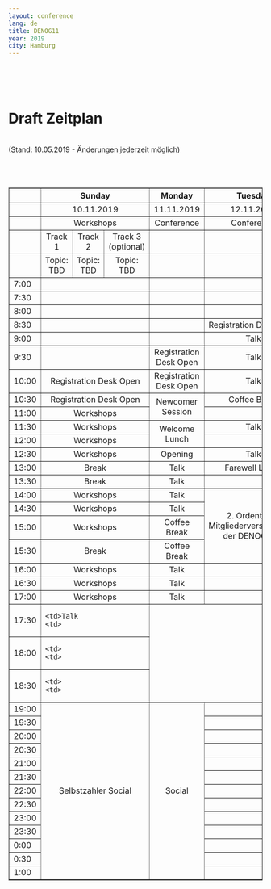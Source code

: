 ```yaml
---
layout: conference
lang: de
title: DENOG11
year: 2019
city: Hamburg
---
```

<br>
<br>
<br>
<h1>Draft Zeitplan</h1><br>
(Stand: 10.05.2019 - Änderungen jederzeit möglich)<br>
<br>
<br>
<br>
<table border='1'>
  <tr>
    <th></th>
    <th colspan='3'><b><center>Sunday
    <th><b><center>Monday
    <th><b><center>Tuesday
  
  <tr>
    <td>
    <td colspan='3'><center>10.11.2019
    <td><center>11.11.2019
    <td><center>12.11.2019
  
  <tr>
    <td>
    <td colspan='3'><center>Workshops
    <td><center>Conference
    <td><center>Conference
  
  <tr>
    <td>
    <td><center>Track 1
    <td><center>Track 2
    <td><center>Track 3 (optional)
    <td>
    <td>
  
  <tr>
    <td>
    <td><center>Topic: TBD
    <td><center>Topic: TBD
    <td><center>Topic: TBD
    <td>
    <td>
  
  <tr>
    <td>7:00
    <td colspan='3'>
    <td>
    <td>
  
  <tr>
    <td>7:30
    <td colspan='3'>
    <td>
    <td>
  
  <tr>
    <td>8:00
    <td colspan='3'>
    <td>
    <td>
  
  <tr>
    <td>8:30
    <td colspan='3'>
    <td>
    <td><center>Registration Desk Open
  
  <tr>
    <td>9:00
    <td colspan='3'>
    <td>
    <td><center>Talk
  
  <tr>
    <td>9:30
    <td colspan='3'>
    <td><center>Registration Desk Open
    <td><center>Talk
  
  <tr>
    <td>10:00
    <td colspan='3'><center>Registration Desk Open
    <td><center>Registration Desk Open
    <td><center>Talk
  
  <tr>
    <td>10:30
    <td colspan='3'><center>Registration Desk Open
    <td rowspan=2><center>Newcomer Session
    <td><center>Coffee Break
  
  <tr>
    <td>11:00
    <td colspan='3'><center>Workshops
    <td>
    <td><center>Talk
  
  <tr>
    <td>11:30
    <td colspan='3'><center>Workshops
    <td rowspan='2'><center>Welcome Lunch
    <td><center>Talk
  
  <tr>
    <td>12:00
    <td colspan='3'><center>Workshops
    <td>
    <td><center>Talk
  
  <tr>
    <td>12:30
    <td colspan='3'><center>Workshops
    <td><center>Opening
    <td><center>Talk
  
  <tr>
    <td>13:00
    <td colspan='3'><center>Break
    <td><center>Talk
    <td><center>Farewell Lunch
  
  <tr>
    <td>13:30
    <td colspan='3'><center>Break
    <td><center>Talk
    <td>
  
  <tr>
    <td>14:00
    <td colspan='3'><center>Workshops
    <td><center>Talk
    <td rowspan='4'><center>2. Ordentliche<br>Mitgliederversammlung<br>der DENOG e.V.
  
  <tr>
    <td>14:30
    <td colspan='3'><center>Workshops
    <td><center>Talk
    <td>
  
  <tr>
    <td>15:00
    <td colspan='3'><center>Workshops
    <td><center>Coffee Break
    <td>
  
  <tr>
    <td>15:30
    <td colspan='3'><center>Break
    <td><center>Coffee Break
    <td>
  
  <tr>
    <td>16:00
    <td colspan='3'><center>Workshops
    <td><center>Talk
    <td>
  
  <tr>
    <td>16:30
    <td colspan='3'><center>Workshops
    <td><center>Talk
    <td>
  
  <tr>
    <td>17:00
    <td colspan='3'><center>Workshops
    <td><center>Talk
    <td>
  
  <tr>
    <td>17:30
    <td colspan='3'>
    
    <td>Talk
    <td>
  
  <tr>
    <td>18:00
    <td colspan='3'>
    
    <td>
    <td>
  
  <tr>
    <td>18:30
    <td colspan='3'>
    
    <td>
    <td>
  
  <tr>
    <td>19:00
    <td  colspan='3' rowspan='13'><center>Selbstzahler Social
    <td rowspan='13'><center>Social
    <td>
  
  <tr>
    <td>19:30
    <td colspan='3'>
    <td>
    <td>
  
  <tr>
    <td>20:00
    <td colspan='3'>
    <td>
    <td>
  
  <tr>
    <td>20:30
    <td colspan='3'>
    <td>
    <td>
  
  <tr>
    <td>21:00
    <td colspan='3'>
    <td>
    <td>
  
  <tr>
    <td>21:30
    <td colspan='3'>
    <td>
    <td>
  
  <tr>
    <td>22:00
    <td colspan='3'>
    <td>
    <td>
  
  <tr>
    <td>22:30
    <td colspan='3'>
    <td>
    <td>
  
  <tr>
    <td>23:00
    <td colspan='3'>
    <td>
    <td>
  
  <tr>
    <td>23:30
    <td colspan='3'>
    <td>
    <td>
  
  <tr>
    <td>0:00
    <td colspan='3'>
    <td>
    <td>
  
  <tr>
    <td>0:30
    <td colspan='3'>
    <td>
    <td>
  
  <tr>
    <td>1:00
    <td colspan='3'>
    <td>
    <td>
  

